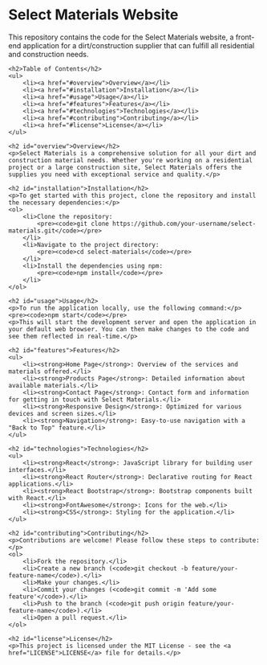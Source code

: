 <!DOCTYPE html>
<html lang="en">

<head>
    <meta charset="UTF-8">
    <meta name="viewport" content="width=device-width, initial-scale=1.0">
    <title>Select Materials Website</title>

</head>

<body>
    <h1>Select Materials Website</h1>
    <p>This repository contains the code for the Select Materials website, a front-end application for a dirt/construction supplier that can fulfill all residential and construction needs.</p>

    <h2>Table of Contents</h2>
    <ul>
        <li><a href="#overview">Overview</a></li>
        <li><a href="#installation">Installation</a></li>
        <li><a href="#usage">Usage</a></li>
        <li><a href="#features">Features</a></li>
        <li><a href="#technologies">Technologies</a></li>
        <li><a href="#contributing">Contributing</a></li>
        <li><a href="#license">License</a></li>
    </ul>

    <h2 id="overview">Overview</h2>
    <p>Select Materials is a comprehensive solution for all your dirt and construction material needs. Whether you're working on a residential project or a large construction site, Select Materials offers the supplies you need with exceptional service and quality.</p>

    <h2 id="installation">Installation</h2>
    <p>To get started with this project, clone the repository and install the necessary dependencies:</p>
    <ol>
        <li>Clone the repository:
            <pre><code>git clone https://github.com/your-username/select-materials.git</code></pre>
        </li>
        <li>Navigate to the project directory:
            <pre><code>cd select-materials</code></pre>
        </li>
        <li>Install the dependencies using npm:
            <pre><code>npm install</code></pre>
        </li>
    </ol>

    <h2 id="usage">Usage</h2>
    <p>To run the application locally, use the following command:</p>
    <pre><code>npm start</code></pre>
    <p>This will start the development server and open the application in your default web browser. You can then make changes to the code and see them reflected in real-time.</p>

    <h2 id="features">Features</h2>
    <ul>
        <li><strong>Home Page</strong>: Overview of the services and materials offered.</li>
        <li><strong>Products Page</strong>: Detailed information about available materials.</li>
        <li><strong>Contact Page</strong>: Contact form and information for getting in touch with Select Materials.</li>
        <li><strong>Responsive Design</strong>: Optimized for various devices and screen sizes.</li>
        <li><strong>Navigation</strong>: Easy-to-use navigation with a "Back to Top" feature.</li>
    </ul>

    <h2 id="technologies">Technologies</h2>
    <ul>
        <li><strong>React</strong>: JavaScript library for building user interfaces.</li>
        <li><strong>React Router</strong>: Declarative routing for React applications.</li>
        <li><strong>React Bootstrap</strong>: Bootstrap components built with React.</li>
        <li><strong>FontAwesome</strong>: Icons for the web.</li>
        <li><strong>CSS</strong>: Styling for the application.</li>
    </ul>

    <h2 id="contributing">Contributing</h2>
    <p>Contributions are welcome! Please follow these steps to contribute:</p>
    <ol>
        <li>Fork the repository.</li>
        <li>Create a new branch (<code>git checkout -b feature/your-feature-name</code>).</li>
        <li>Make your changes.</li>
        <li>Commit your changes (<code>git commit -m 'Add some feature'</code>).</li>
        <li>Push to the branch (<code>git push origin feature/your-feature-name</code>).</li>
        <li>Open a pull request.</li>
    </ol>

    <h2 id="license">License</h2>
    <p>This project is licensed under the MIT License - see the <a href="LICENSE">LICENSE</a> file for details.</p>
</body>

</html>